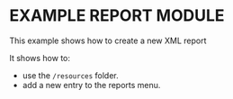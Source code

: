 # EXAMPLE REPORT MODULE

This example shows how to create a new XML report

It shows how to:

* use the `/resources` folder.
* add a new entry to the reports menu.
